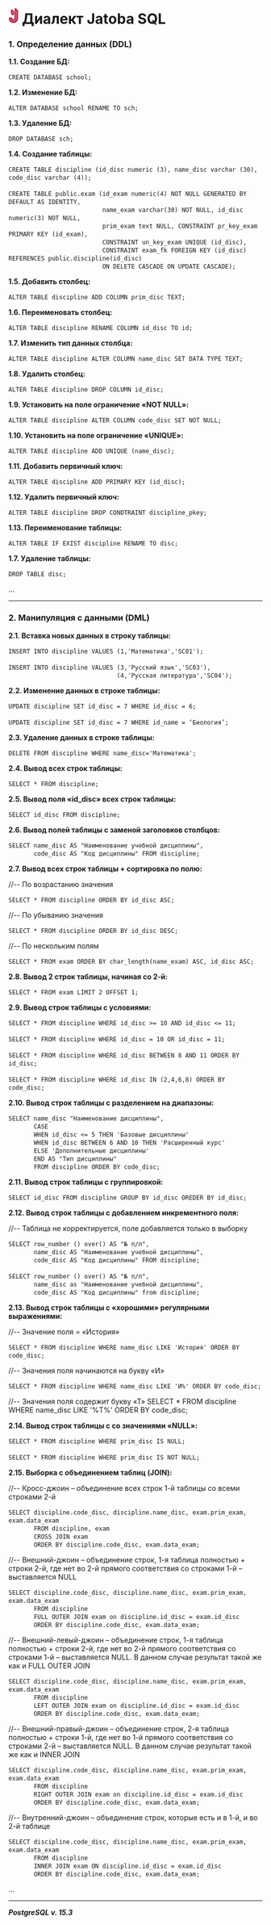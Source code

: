# ![](../assets/img/jatoba.png) Диалект Jatoba SQL

### 1. Определение данных (DDL)


**1.1. Создание БД:**
```
CREATE DATABASE school;
```

**1.2. Изменение БД:**
```
ALTER DATABASE school RENAME TO sch;
```

**1.3. Удаление БД:**
```
DROP DATABASE sch;
```

**1.4. Создание таблицы:**
```
CREATE TABLE discipline (id_disc numeric (3), name_disc varchar (30), code_disc varchar (4));
 
CREATE TABLE public.exam (id_exam numeric(4) NOT NULL GENERATED BY DEFAULT AS IDENTITY,
                          name_exam varchar(30) NOT NULL, id_disc numeric(3) NOT NULL,
                          prim_exam text NULL, CONSTRAINT pr_key_exam PRIMARY KEY (id_exam),
                          CONSTRAINT un_key_exam UNIQUE (id_disc),
                          CONSTRAINT exam_fk FOREIGN KEY (id_disc) REFERENCES public.discipline(id_disc)
                          ON DELETE CASCADE ON UPDATE CASCADE);
```

**1.5. Добавить столбец:**
```
ALTER TABLE discipline ADD COLUMN prim_disc TEXT;
```

**1.6. Переименовать столбец:**
```
ALTER TABLE discipline RENAME COLUMN id_disc TO id;
```

**1.7. Изменить тип данных столбца:**
```
ALTER TABLE discipline ALTER COLUMN name_disc SET DATA TYPE TEXT;
```

**1.8. Удалить столбец:**
```
ALTER TABLE discipline DROP COLUMN id_disc;
```

**1.9. Установить на поле ограничение «NOT NULL»:**
```
ALTER TABLE discipline ALTER COLUMN code_disc SET NOT NULL;
```

**1.10. Установить на поле ограничение «UNIQUE»:**
```
ALTER TABLE discipline ADD UNIQUE (name_disc);
```

**1.11. Добавить первичный ключ:**
```
ALTER TABLE discipline ADD PRIMARY KEY (id_disc);
```

**1.12. Удалить первичный ключ:**
```
ALTER TABLE discipline DROP CONDTRAINT discipline_pkey;
```

**1.13. Переименование таблицы:**
```
ALTER TABLE IF EXIST discipline RENAME TO disc;
```

**1.7. Удаление таблицы:**
```
DROP TABLE disc;
```

...

___


### 2. Манипуляция с данными (DML)

**2.1. Вставка новых данных в строку таблицы:**
```
INSERT INTO discipline VALUES (1,'Математика','SC01');
 
INSERT INTO discipline VALUES (3,'Русский язык','SC03'),
                              (4,'Русская литература','SC04');
```

**2.2. Изменение данных в строке таблицы:**
```
UPDATE discipline SET id_disc = 7 WHERE id_disc = 6;
 
UPDATE discipline SET id_disc = 7 WHERE id_name = ‘Биология’;
```

**2.3. Удаление данных в строке таблицы:**
```
DELETE FROM discipline WHERE name_disc='Математика';
```

**2.4. Вывод всех строк таблицы:**
```
SELECT * FROM discipline;
```

**2.5. Вывод поля «id_disc» всех строк таблицы:**
```
SELECT id_disc FROM discipline;
```

**2.6. Вывод полей таблицы с заменой заголовков столбцов:**
```
SELECT name_disc AS "Наименование учебной дисциплины",
       code_disc AS "Код дисциплины" FROM discipline;
```

**2.7. Вывод всех строк таблицы + сортировка по полю:**

//-- По возрастанию значения
```
SELECT * FROM discipline ORDER BY id_disc ASC;
```

//-- По убыванию значения
```
SELECT * FROM discipline ORDER BY id_disc DESC;
```

//-- По нескольким полям
```
SELECT * FROM exam ORDER BY char_length(name_exam) ASC, id_disc ASC;
```

**2.8. Вывод 2 строк таблицы, начиная со 2-й:**
```
SELECT * FROM exam LIMIT 2 OFFSET 1;
```

**2.9. Вывод строк таблицы с условиями:**
```
SELECT * FROM discipline WHERE id_disc >= 10 AND id_disc <= 11;

SELECT * FROM discipline WHERE id_disc = 10 OR id_disc = 11;

SELECT * FROM discipline WHERE id_disc BETWEEN 8 AND 11 ORDER BY id_disc;

SELECT * FROM discipline WHERE id_disc IN (2,4,6,8) ORDER BY code_disc;
```

**2.10. Вывод строк таблицы с разделением на диапазоны:**
```
SELECT name_disc "Наименование дисциплины",
       CASE
       WHEN id_disc <= 5 THEN 'Базовые дисциплины'
       WHEN id_disc BETWEEN 6 AND 10 THEN 'Расширенный курс'
       ELSE 'Дополнительные дисциплины'
       END AS "Тип дисциплины"
       FROM discipline ORDER BY code_disc;
```

**2.11. Вывод строк таблицы с группировкой:**
```
SELECT id_disc FROM discipline GROUP BY id_disc OREDER BY id_disc;
```

**2.12. Вывод строк таблицы с добавлением инкрементного поля:**

//-- Таблица не корректируется, поле добавляется только в выборку
```
SELECT row_number () over() AS "№ п/п", 
       name_disc AS "Наименование учебной дисциплины", 
       code_disc AS "Код дисциплины" FROM discipline;

SELECT row_number () over() AS "№ п/п", 
       name_disc as "Наименование учебной дисциплины", 
       code_disc AS "Код дисциплины" from discipline;
```

**2.13. Вывод строк таблицы с «хорошими» регулярными выражениями:**

//-- Значение поля = «История»
```
SELECT * FROM discipline WHERE name_disc LIKE 'История' ORDER BY code_disc;
```

//-- Значения поля начинаются на букву «И»
```
SELECT * FROM discipline WHERE name_disc LIKE 'И%' ORDER BY code_disc;
```

//-- Значения поля содержит букву «Т»
SELECT * FROM discipline WHERE name_disc LIKE '%T%' ORDER BY code_disc;

**2.14. Вывод строк таблицы с со значениями «NULL»:**
```
SELECT * FROM discipline WHERE prim_disc IS NULL;

SELECT * FROM discipline WHERE prim_disc IS NOT NULL;
```

**2.15. Выборка с объединением таблиц (JOIN):**

//-- Кросс-джоин – объединение всех строк 1-й таблицы со всеми строками 2-й
```
SELECT discipline.code_disc, discipline.name_disc, exam.prim_exam, exam.data_exam
       FROM discipline, exam 
       CROSS JOIN exam 
       ORDER BY discipline.code_disc, exam.data_exam;
```

//-- Внешний-джоин – объединение строк, 1-я таблица полностью + строки 2-й, 
     где нет во 2-й прямого соответствия со строками 1-й – выставляется NULL
```
SELECT discipline.code_disc, discipline.name_disc, exam.prim_exam, exam.data_exam
       FROM discipline
       FULL OUTER JOIN exam on discipline.id_disc = exam.id_disc
       ORDER BY discipline.code_disc, exam.data_exam;
```

//-- Внешний-левый-джоин – объединение строк, 1-я таблица полностью + строки 2-й,
     где нет во 2-й прямого соответствия со строками 1-й – выставляется NULL.
     В данном случае результат такой же как и FULL OUTER JOIN
```
SELECT discipline.code_disc, discipline.name_disc, exam.prim_exam, exam.data_exam
       FROM discipline
       LEFT OUTER JOIN exam on discipline.id_disc = exam.id_disc
       ORDER BY discipline.code_disc, exam.data_exam;
```

//-- Внешний-правый-джоин – объединение строк, 2-я таблица полностью + строки 1-й,
     где нет во 1-й прямого соответствия со строками 2-й – выставляется NULL.
     В данном случае результат такой же как и INNER JOIN
```
SELECT discipline.code_disc, discipline.name_disc, exam.prim_exam, exam.data_exam
       FROM discipline
       RIGHT OUTER JOIN exam on discipline.id_disc = exam.id_disc
       ORDER BY discipline.code_disc, exam.data_exam;
```

//-- Внутренний-джоин – объединение строк, которые есть и в 1-й, и во 2-й таблице
```
SELECT discipline.code_disc, discipline.name_disc, exam.prim_exam, exam.data_exam
       FROM discipline
       INNER JOIN exam ON discipline.id_disc = exam.id_disc
       ORDER BY discipline.code_disc, exam.data_exam;   
```

...

___       
***PostgreSQL v. 15.3***
